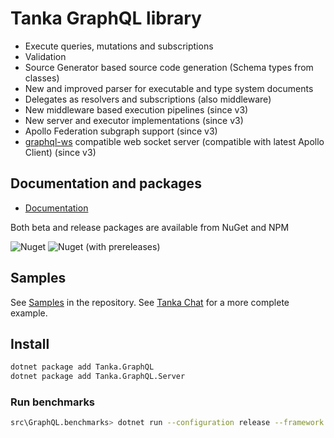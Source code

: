 # Tanka GraphQL library

- Execute queries, mutations and subscriptions
- Validation 
- Source Generator based source code generation (Schema types from classes)
- New and improved parser for executable and type system documents
- Delegates as resolvers and subscriptions (also middleware)
- New middleware based execution pipelines (since v3)
- New server and executor implementations (since v3)
- Apollo Federation subgraph support (since v3)
- [graphql-ws](https://github.com/enisdenjo/graphql-ws) compatible web socket server (compatible with latest Apollo Client) (since v3)


## Documentation and packages

- [Documentation](https://pekkah.github.io/tanka-graphql/)

Both beta and release packages are available from NuGet and NPM

![Nuget](https://img.shields.io/nuget/v/tanka.graphql?style=flat-square)
![Nuget (with prereleases)](https://img.shields.io/nuget/vpre/tanka.graphql?style=flat-square)


## Samples

See [Samples](https://github.com/pekkah/tanka-graphql/tree/master/samples) in the repository.
See [Tanka Chat](https://github.com/pekkah/tanka-graphql-samples) for a more complete example.


## Install

```bash
dotnet package add Tanka.GraphQL
dotnet package add Tanka.GraphQL.Server
```


### Run benchmarks

```bash
src\GraphQL.benchmarks> dotnet run --configuration release --framework net7.0
```
